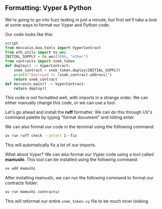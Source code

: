 ## Formatting: Vyper & Python

We're going to go into fuzz testing in just a minute, but first we'll take a look at some ways to format our Vyper and Python code.

Our code looks like this:

```python
script
from moccasin.boa.tools import VyperContract
from eth_utils import to_wei
INITIAL_SUPPLY = to_wei(1000, "ether")
from contracts import snek_token
def deploy() -> VyperContract:
    snek_contract = snek_token.deploy(INITIAL_SUPPLY)
    print(f"Deployed to {snek_contract.address}")
    return snek_contract
def moccasin_main() -> VyperContract:
    return deploy()
```

This code is not formatted well, with imports in a strange order. We can either manually change this code, or we can use a tool.

Let's go ahead and install the **ruff** formatter. We can do this through UV's command palette by typing "format document" and hitting enter.

We can also format our code in the terminal using the following command:

```bash
uv run ruff check --select I--fix
```

This will automatically fix a lot of our imports.

What about Vyper? We can also format our Vyper code using a tool called **mamushi**. This tool can be installed using the following command:

```bash
uv add mamushi
```

After installing mamushi, we can run the following command to format our contracts folder:

```bash
uv run mamushi contracts/
```

This will reformat our entire `snek_token.vy` file to be much nicer looking.
